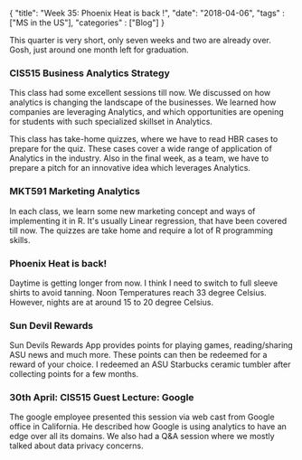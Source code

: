 {
    "title": "Week 35: Phoenix Heat is back !",
    "date": "2018-04-06",
    "tags" : ["MS in the US"],
    "categories" : ["Blog"]
}

This quarter is very short, only seven weeks and two are already over. Gosh, just around one month left for graduation.

<h3> CIS515 Business Analytics Strategy </h3>
This class had some excellent sessions till now. We discussed on how analytics is changing the landscape of the businesses. We learned how companies are leveraging Analytics, and which opportunities are opening for students with such specialized skillset in Analytics.

This class has take-home quizzes, where we have to read HBR cases to prepare for the quiz. These cases cover a wide range of application of Analytics in the industry. Also in the final week, as a team, we have to prepare a pitch for an innovative idea which leverages Analytics.

<h3> MKT591 Marketing Analytics </h3>

In each class, we learn some new marketing concept and ways of implementing it in R. It's usually Linear regression, that have been covered till now. The quizzes are take home and require a lot of R programming skills.

<h3> Phoenix Heat is back! </h3>

Daytime is getting longer from now. I think I need to switch to full sleeve shirts to avoid tanning. Noon Temperatures reach 33 degree Celsius. However, nights are at around 15  to 20 degree Celsius.

<h3> Sun Devil Rewards </h3>
Sun Devils Rewards App provides points for playing games, reading/sharing ASU news and much more. These points can then be redeemed for a reward of your choice. I redeemed an ASU Starbucks ceramic tumbler after collecting points for a few months.

<h3> 30th April: CIS515 Guest Lecture: Google </h3>

The google employee presented this session via web cast from Google office in California. He described how Google is using analytics to have an edge over all its domains. We also had a Q&A session where we mostly talked about data privacy concerns.
